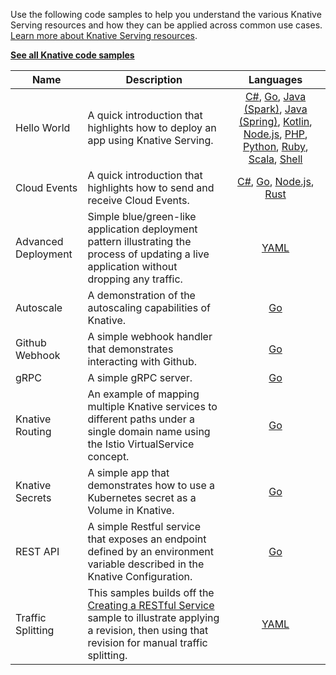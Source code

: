 Use the following code samples to help you understand the various Knative
Serving resources and how they can be applied across common use cases.
[Learn more about Knative Serving resources](../README.md).

[**See all Knative code samples**](../../samples.md)

| Name                | Description                                                                                                                                                                                                              |                                                                                                                                                                                                                                                                                             Languages                                                                                                                                                                                                                                                                                              |
| ------------------- | ------------------------------------------------------------------------------------------------------------------------------------------------------------------------------------------------------------------------ | :------------------------------------------------------------------------------------------------------------------------------------------------------------------------------------------------------------------------------------------------------------------------------------------------------------------------------------------------------------------------------------------------------------------------------------------------------------------------------------------------------------------------------------------------------------------------------------------------: |
| Hello World         | A quick introduction that highlights how to deploy an app using Knative Serving.                                                                                                                                         | [C#](./hello-world/helloworld-csharp/README.md), [Go](./hello-world/helloworld-go/README.md), [Java (Spark)](./hello-world/helloworld-java-spark/README.md), [Java (Spring)](./hello-world/helloworld-java-spring/README.md), [Kotlin](./hello-world/helloworld-kotlin/README.md), [Node.js](./hello-world/helloworld-nodejs/README.md), [PHP](./hello-world/helloworld-php/README.md), [Python](./hello-world/helloworld-python/README.md), [Ruby](./hello-world/helloworld-ruby/README.md), [Scala](./hello-world/helloworld-scala/README.md), [Shell](./hello-world/helloworld-shell/README.md) |
| Cloud Events        | A quick introduction that highlights how to send and receive Cloud Events.                                                                                                                                               | [C#](./cloudevents/cloudevents-dotnet/README.md), [Go](./cloudevents/cloudevents-go/README.md), [Node.js](./cloudevents/cloudevents-nodejs/README.md), [Rust](./cloudevents/cloudevents-rust/README.md)                                                                                                                                                                                                                                                                                                                                                                                                                                              |
| Advanced Deployment | Simple blue/green-like application deployment pattern illustrating the process of updating a live application without dropping any traffic.                                                                              |                                                                                                                                                                                                                                                                                 [YAML](./blue-green-deployment.md)                                                                                                                                                                                                                                                                                 |
| Autoscale           | A demonstration of the autoscaling capabilities of Knative.                                                                                                                                                              |                                                                                                                                                                                                                                                                                   [Go](./autoscale-go/README.md)                                                                                                                                                                                                                                                                                   |
| Github Webhook      | A simple webhook handler that demonstrates interacting with Github.                                                                                                                                                      |                                                                                                                                                                                                                                                                                  [Go](./gitwebhook-go/README.md)                                                                                                                                                                                                                                                                                   |
| gRPC                | A simple gRPC server.                                                                                                                                                                                                    |                                                                                                                                                                                                                                                                                   [Go](./grpc-ping-go/README.md)                                                                                                                                                                                                                                                                                   |
| Knative Routing     | An example of mapping multiple Knative services to different paths under a single domain name using the Istio VirtualService concept.                                                                                    |                                                                                                                                                                                                                                                                                [Go](./knative-routing-go/README.md)                                                                                                                                                                                                                                                                                |
| Knative Secrets     | A simple app that demonstrates how to use a Kubernetes secret as a Volume in Knative.                                                                                                                                    |                                                                                                                                                                                                                                                                                    [Go](./secrets-go/README.md)                                                                                                                                                                                                                                                                                    |
| REST API            | A simple Restful service that exposes an endpoint defined by an environment variable described in the Knative Configuration.                                                                                             |                                                                                                                                                                                                                                                                                   [Go](./rest-api-go/README.md)                                                                                                                                                                                                                                                                                    |
| Traffic Splitting   | This samples builds off the [Creating a RESTful Service](./rest-api-go) sample to illustrate applying a revision, then using that revision for manual traffic splitting.                                                 |                                                                                                                                                                                                                                                                               [YAML](./traffic-splitting/README.md)                                                                                                                                                                                                                                                                                |
